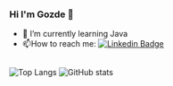 ### Hi I'm Gozde 👋 

<!--
**GozdeSaygiliYalcin/GozdeSaygiliYalcin** is a ✨ _special_ ✨ repository because its `README.md` (this file) appears on your GitHub profile.
-->

- 🌱 I’m currently learning Java
- :mailbox:How to reach me: [![Linkedin Badge](https://img.shields.io/badge/-gozdesaygiliyalcin-blue?style=flat&logo=Linkedin&logoColor=white)](https://www.linkedin.com/in/gözde-saygılı-yalçın-0a406443/)

<img src="https://komarev.com/ghpvc/?username=GozdeSaygiliYalcin&style=flat-square&color=blue" alt=""/>

![Top Langs](https://github-readme-stats.vercel.app/api/top-langs/?username=GozdeSaygiliYalcin&theme=tokyonight)
![GitHub stats](https://github-readme-stats.vercel.app/api?username=GozdeSaygiliYalcin&show_icons=true&theme=tokyonight)
